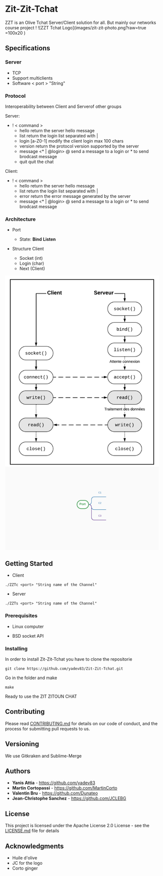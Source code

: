 
# Zit-Zit-Tchat

ZZT is an Olive Tchat Server/Client solution for all. 
But mainly our networks course project !
![ZZT Tchat Logo](images/zit-zit-photo.png?raw=true =100x20 )
## Specifications 

### Server

* TCP
* Support multiclients
* Software < port > "String"

### Protocol

Interoperability between Client and Serverof other groups

Server:	

* ! < command > 
	* hello
		return the server hello message
	* list
		return the login list separated with |
	* login [a-Z0-1]
		modify the client login max 100 chars
	* version
		return the protocol version supported by the server
	* message <* | @login>
		@ send a message to a login or * to send brodcast message
	* quit
		quit the chat

Client:

* ! < command > 
	* hello
		return the server hello message
	* list
		return the login list separated with |
	* error
		return the error message generated by the server
	* message <* | @login>
		@ send a message to a login or * to send brodcast message

### Architecture

* Port 

	* State: **Bind** **Listen**

* Structure Client

	* Socket (int)
	* Login (char)
	* Next (Client)

![ZZT Tchat Architecture ](images/architecture_CS.png?raw=true "Client-Server Architecture")
![Client Architecture ](images/mindmap.png?raw=true "Client-Port Architecture ")
## Getting Started

* Client 

```
./ZZTc <port> "String name of the Channel"
```

* Server

```
./ZZTs <port> "String name of the Channel"
```

### Prerequisites

* Linux computer

* BSD socket API

### Installing

In order to install Zit-Zit-Tchat you have to clone the repositorie

```
git clone https://github.com/yadev83/Zit-Zit-Tchat.git
```

Go in the folder and make 

```
make
```

Ready to use the ZIT ZITOUN CHAT


## Contributing

Please read [CONTRIBUTING.md](https://gist.github.com/PurpleBooth/b24679402957c63ec426) for details on our code of conduct, and the process for submitting pull requests to us.

## Versioning

We use Gitkraken and Sublime-Merge

## Authors

* **Yanis Attia** - https://github.com/yadev83
* **Martin Cortopassi** - https://github.com/MartinCorto
* **Valentin Bru**  - https://github.com/Dunateo
* **Jean-Christophe Sanchez**  - https://github.com/JCLEBG

## License

This project is licensed under the Apache License 2.0 License - see the [LICENSE.md](LICENSE.md) file for details

## Acknowledgments

* Huile d'olive
* JC for the logo
* Corto ginger
